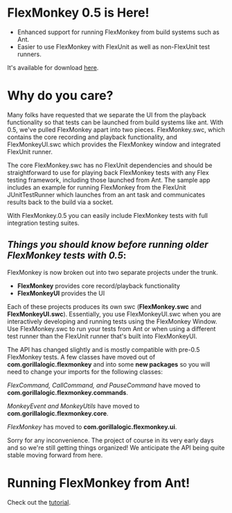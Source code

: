 # FlexMonkey 0.5 is Here! #

  * Enhanced support for running FlexMonkey from build systems such as Ant.
  * Easier to use FlexMonkey with FlexUnit as well as non-FlexUnit test runners.

It's available for download [here](http://code.google.com/p/flexmonkey/downloads/list).

# Why do you care? #

Many folks have requested that we separate the UI from the playback functionality so that tests can be launched from build systems like ant. With 0.5, we've pulled FlexMonkey apart into two pieces. FlexMonkey.swc, which contains the core recording and playback functionality, and FlexMonkeyUI.swc which provides the FlexMonkey window and integrated FlexUnit runner.

The core FlexMonkey.swc has no FlexUnit dependencies and should be straightforward to use for playing back FlexMonkey tests with any Flex testing framework, including those launched from Ant. The sample app includes an example for running FlexMonkey from the FlexUnit JUnitTestRunner which launches from an ant task and communicates results back to the build via a socket.

With FlexMonkey.0.5 you can easily include FlexMonkey tests with full integration testing suites.

## _Things you should know before running older FlexMonkey tests with 0.5_: ##

FlexMonkey is now broken out into two separate projects under the trunk.

  * **FlexMonkey** provides core record/playback functionality
  * **FlexMonkeyUI** provides the UI

Each of these projects produces its own swc (**FlexMonkey.swc** and **FlexMonkeyUI.swc**). Essentially, you use FlexMonkeyUI.swc when you are interactively developing and running tests using the FlexMonkey Window. Use FlexMonkey.swc to run your tests from Ant or when using a different test runner than the FlexUnit runner that's built into FlexMonkeyUI.

The API has changed slightly and is mostly compatible with pre-0.5 FlexMonkey tests. A few classes have moved out of **com.gorillalogic.flexmonkey** and into some **new packages** so you will need to change your imports for the following classes:

_FlexCommand, CallCommand, and PauseCommand_ have moved to **com.gorillalogic.flexmonkey.commands**.

_MonkeyEvent and MonkeyUtils_ have moved to **com.gorillalogic.flexmonkey.core**.

_FlexMonkey_ has moved to **com.gorillalogic.flexmonkey.ui**.

Sorry for any inconvenience. The project of course in its very early days and so we're still getting things organized! We anticipate the API being quite stable moving forward from here.

# Running FlexMonkey from Ant! #

Check out the [tutorial](RunningFromAnt.md).